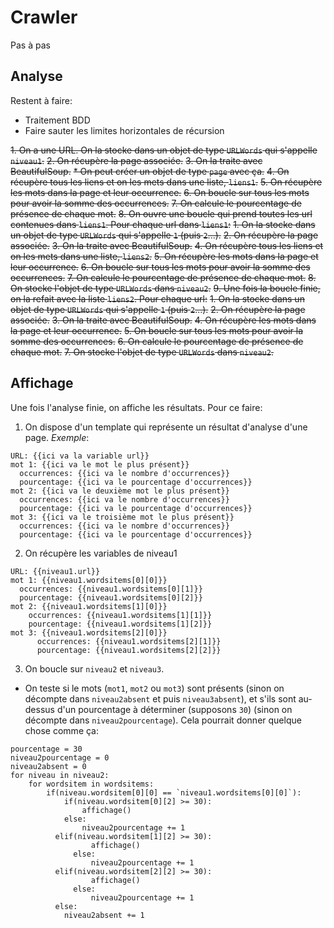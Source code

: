 # Crawler

Pas à pas

## Analyse

Restent à faire:

* Traitement BDD
* Faire sauter les limites horizontales de récursion

~~1. On a une URL. On la stocke dans un objet de type `URLWords` qui s'appelle `niveau1`.~~
~~2. On récupère la page associée.~~
~~3. On la traite avec BeautifulSoup.~~
  ~~* On peut créer un objet de type `page` avec ça.~~
~~4. On récupère tous les liens et on les mets dans une liste, `liens1`.~~
~~5. On récupère les mots dans la page et leur occurrence.~~
~~6. On boucle sur tous les mots pour avoir la somme des occurrences.~~
~~7. On calcule le pourcentage de présence de chaque mot.~~
~~8. On ouvre une boucle qui prend toutes les url contenues dans `liens1`. Pour chaque url dans `liens1`:~~
  ~~1. On la stocke dans un objet de type `URLWords` qui s'appelle `1` (puis `2`...).~~
  ~~2. On récupère la page associée.~~
  ~~3. On la traite avec BeautifulSoup.~~
  ~~4. On récupère tous les liens et on les mets dans une liste, `liens2`.~~
  ~~5. On récupère les mots dans la page et leur occurrence.~~
  ~~6. On boucle sur tous les mots pour avoir la somme des occurrences.~~
  ~~7. On calcule le pourcentage de présence de chaque mot.~~
  ~~8. On stocke l'objet de type `URLWords` dans `niveau2`.~~
~~9. Une fois la boucle finie, on la refait avec la liste `liens2`. Pour chaque url:~~
  ~~1. On la stocke dans un objet de type `URLWords` qui s'appelle `1` (puis `2`...).~~
  ~~2. On récupère la page associée.~~
  ~~3. On la traite avec BeautifulSoup.~~
  ~~4. On récupère les mots dans la page et leur occurrence.~~
  ~~5. On boucle sur tous les mots pour avoir la somme des occurrences.~~
  ~~6. On calcule le pourcentage de présence de chaque mot.~~
  ~~7. On stocke l'objet de type `URLWords` dans `niveau2`.~~

## Affichage

Une fois l'analyse finie, on affiche les résultats. Pour ce faire:

1. On dispose d'un template qui représente un résultat d'analyse d'une page.
*Exemple*:
```
URL: {{ici va la variable url}}
mot 1: {{ici va le mot le plus présent}}
  occurrences: {{ici va le nombre d'occurrences}}
  pourcentage: {{ici va le pourcentage d'occurrences}}
mot 2: {{ici va le deuxième mot le plus présent}}
  occurrences: {{ici va le nombre d'occurrences}}
  pourcentage: {{ici va le pourcentage d'occurrences}}
mot 3: {{ici va le troisième mot le plus présent}}
  occurrences: {{ici va le nombre d'occurrences}}
  pourcentage: {{ici va le pourcentage d'occurrences}}
```
2. On récupère les variables de niveau1
```
URL: {{niveau1.url}}
mot 1: {{niveau1.wordsitems[0][0]}}
  occurrences: {{niveau1.wordsitems[0][1]}}
  pourcentage: {{niveau1.wordsitems[0][2]}}
mot 2: {{niveau1.wordsitems[1][0]}}
    occurrences: {{niveau1.wordsitems[1][1]}}
    pourcentage: {{niveau1.wordsitems[1][2]}}
mot 3: {{niveau1.wordsitems[2][0]}}
      occurrences: {{niveau1.wordsitems[2][1]}}
      pourcentage: {{niveau1.wordsitems[2][2]}}
```

3. On boucle sur `niveau2` et `niveau3`.
  * On teste si le mots (`mot1`, `mot2` ou `mot3`) sont présents (sinon on décompte dans `niveau2absent` et puis `niveau3absent`), et s'ils sont au-dessus d'un pourcentage à déterminer (supposons `30`) (sinon on décompte dans `niveau2pourcentage`).
  Cela pourrait donner quelque chose comme ça:
  ```
  pourcentage = 30
  niveau2pourcentage = 0
  niveau2absent = 0
  for niveau in niveau2:
      for wordsitem in wordsitems:
          if(niveau.wordsitem[0][0] == `niveau1.wordsitems[0][0]`):
              if(niveau.wordsitem[0][2] >= 30):
                  affichage()
              else:
                  niveau2pourcentage += 1
            elif(niveau.wordsitem[1][2] >= 30):
                    affichage()
                else:
                    niveau2pourcentage += 1
            elif(niveau.wordsitem[2][2] >= 30):
                    affichage()
                else:
                    niveau2pourcentage += 1
            else:
              niveau2absent += 1
  ```
